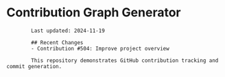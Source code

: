 # Contribution Graph Generator
            
            Last updated: 2024-11-19
            
            ## Recent Changes
            - Contribution #504: Improve project overview
            
            This repository demonstrates GitHub contribution tracking and commit generation.
        